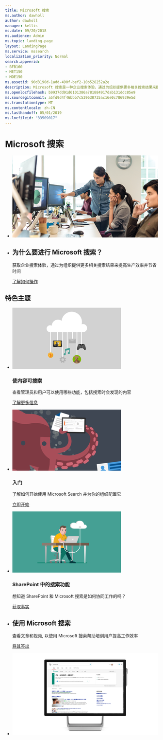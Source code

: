 ```yaml
---
title: Microsoft 搜索
ms.author: dawholl
author: dawholl
manager: kellis
ms.date: 09/20/2018
ms.audience: Admin
ms.topic: landing-page
layout: LandingPage
ms.service: mssearch
localization_priority: Normal
search.appverid:
- BFB160
- MET150
- MOE150
ms.assetid: 90d3190d-1add-490f-bef2-10b528252a2e
description: Microsoft 搜索是一种企业搜索体验，通过为组织提供更多相关搜索结果来提高生产效率并节省时间
ms.openlocfilehash: b9937dd91d6101386a781884917dab131ddc85e9
ms.sourcegitcommit: a5fd9d4f46bbb7c539630735ac16e0c786939e5d
ms.translationtype: MT
ms.contentlocale: zh-CN
ms.lasthandoff: 05/01/2019
ms.locfileid: "33509017"
---
```

# <a name="microsoft-search"></a>Microsoft 搜索

<ul class="panelContent cardsW cols cols2">
    <li>
        <div class="cardSize">
            <div class="cardPadding">
                <div class="card">
                    <div class="cardImageOuter">
                        <div class="cardImage">
                            <img src="media/a40fcb56-f0f9-4924-ae36-eb0a370665e3.png" alt="People in an office, one pointing at something on a screen." />
                        </div>
                    </div>
                    <div class="cardText">
                    </div>
                </div>
            </div>
        </div>
    </li>
    <li>
        <div class="cardSize">
            <div class="cardPadding">
                <div class="card">
                    <div class="cardText">
                        <h2>为什么要进行 Microsoft 搜索？</h2>
                        <p>获取企业搜索体验，通过为组织提供更多相关搜索结果来提高生产效率并节省时间</p>
                        <p><a href="overview-microsoft-search.md">了解如何操作</a></p>
                    </div>
                </div>
            </div>
        </div>
    </li>
</ul>

<h2>特色主题</h2>

<ul class="panelContent cardsW">
    <li>
        <div class="cardSize">
            <div class="cardPadding">
                <div class="card">
                    <div class="cardImageOuter">
                        <div class="cardImage">
                            <img src="media/651172f9-f9b6-4fbe-89f3-8adf6450cd7f.png" alt="Features included in Microsoft Search" />
                        </div>
                    </div>
                    <div class="cardText">
                        <h3>使内容可搜索</h3>
                        <p>查看管理员和用户可以使用哪些功能，包括搜索时会发现的内容</p>
                        <p><a href="make-content-easy-to-find.md">了解更多信息</a></p>
                    </div>
                </div>
            </div>
        </div>
    </li>
    <li>
        <div class="cardSize">
            <div class="cardPadding">
                <div class="card">
                    <div class="cardImageOuter">
                        <div class="cardImage">
                            <img src="media/60a078b4-166d-42f4-a3b9-91c04c9001f0.png" alt="Quick for admins to set up and configure" />
                        </div>
                    </div>
                    <div class="cardText">
                        <h3>入门</h3>
                        <p>了解如何开始使用 Microsoft Search 并为你的组织配置它</p>
                        <p><a href="setup-microsoft-search.md">立即开始</a></p>
                    </div>
                </div>
            </div>
        </div>
    </li>
    <li>
        <div class="cardSize">
            <div class="cardPadding">
                <div class="card">
                    <div class="cardImageOuter">
                        <div class="cardImage">
                            <img src="media/d696a83a-6322-477a-befd-4ad102b8204d.png" alt="Frequently asked questions about Microsoft Search" />
                        </div>
                    </div>
                    <div class="cardText">
                        <h3>SharePoint 中的搜索功能</h3>
                        <p>想知道 SharePoint 和 Microsoft 搜索是如何协同工作的吗？</p>
                        <p><a href="get-started-search-in-sharepoint-online.md">获取事实</a></p>
                    </div>
                </div>
            </div>
        </div>
    </li>
</ul>

<ul class="panelContent cardsW cols cols2">
    <li>
        <div class="cardSize">
            <div class="cardPadding">
                <div class="card">
                    <div class="cardText">
                        <h2>使用 Microsoft 搜索</h2>
                        <p>查看文章和视频, 以使用 Microsoft 搜索帮助培训用户提高工作效率 </p>
                        <p><a href="https://go.microsoft.com/fwlink/?linkid=2090946">将其签出</a></p>
                    </div>
                </div>
            </div>
        </div>
    </li>
    <li>
        <div class="cardSize">
            <div class="cardPadding">
                <div class="card">
                    <div class="cardImageOuter">
                        <div class="cardImage">
                            <img src="media/c8456838-c6db-41f7-9e84-eebfd9c5b0b8.png" alt="How work results appear in Bing" />
                        </div>
                    </div>
                    <div class="cardText">
                    </div>
                </div>
            </div>
        </div>
    </li>
</ul>
